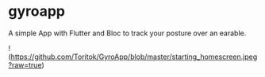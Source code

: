 # gyroapp

A simple App with Flutter and Bloc to track your posture over an earable.


!(https://github.com/Toritok/GyroApp/blob/master/starting_homescreen.jpeg?raw=true)